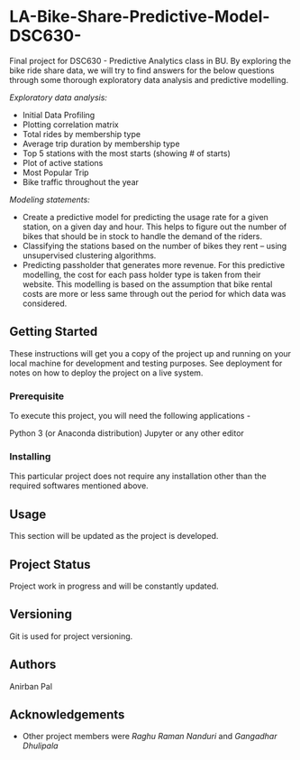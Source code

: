 # LA-Bike-Share-Predictive-Model-DSC630-
Final project for DSC630 - Predictive Analytics class in BU. 
By exploring the bike ride share data, we will try to find answers for the below questions through some thorough exploratory data analysis and predictive modelling.

_Exploratory data analysis:_
* Initial Data Profiling
* Plotting correlation matrix
* Total rides by membership type
* Average trip duration by membership type
* Top 5 stations with the most starts (showing # of starts)
* Plot of active stations
* Most Popular Trip
* Bike traffic throughout the year

_Modeling statements:_
* Create a predictive model for predicting the usage rate for a given station, on a given day and hour. This helps to figure out the number of bikes that should be in stock to handle the demand of the riders.
* Classifying the stations based on the number of bikes they rent – using unsupervised clustering algorithms.
* Predicting passholder that generates more revenue. For this predictive modelling, the cost for each pass holder type is taken from their website. This modelling is based on the assumption that bike rental costs are more or less same through out the period for which data was considered.

## Getting Started
These instructions will get you a copy of the project up and running on your local machine for development and testing purposes. See deployment for notes on how to deploy the project on a live system.

### Prerequisite
To execute this project, you will need the following applications -

Python 3 (or Anaconda distribution)
Jupyter or any other editor

### Installing
This particular project does not require any installation other than the required softwares mentioned above.

## Usage
This section will be updated as the project is developed.

## Project Status
Project work in progress and will be constantly updated.

## Versioning
Git is used for project versioning.

## Authors
Anirban Pal

## Acknowledgements
* Other project members were _Raghu Raman Nanduri_ and _Gangadhar Dhulipala_
